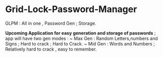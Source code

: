 # Grid-Lock-Password-Manager
GLPM : All in one , Password Gen ; Storage.

**Upcoming Application for easy generation and storage of passwords** ; app will have two gen modes :
~ Max Gen : Random Letters,numbers and Signs ; Hard to crack ; Hard to Crack.
~ Mid Gen : Words and Numbers ; Relatively hard to crack , easy to remember.
